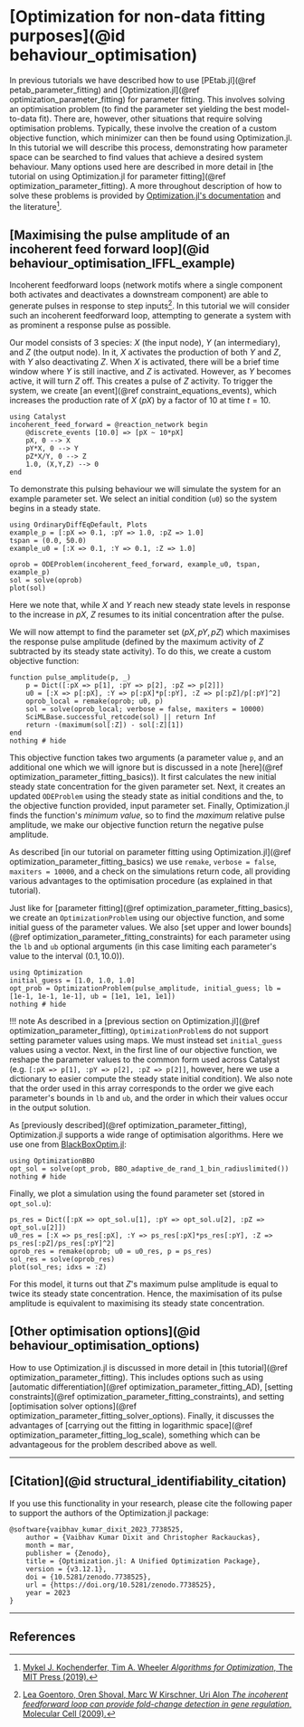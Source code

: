 # [Optimization for non-data fitting purposes](@id behaviour_optimisation)
In previous tutorials we have described how to use [PEtab.jl](@ref petab_parameter_fitting) and [Optimization.jl](@ref optimization_parameter_fitting) for parameter fitting. This involves solving an optimisation problem (to find the parameter set yielding the best model-to-data fit). There are, however, other situations that require solving optimisation problems. Typically, these involve the creation of a custom objective function, which minimizer can then be found using Optimization.jl. In this tutorial we will describe this process, demonstrating how parameter space can be searched to find values that achieve a desired system behaviour. Many options used here are described in more detail in [the tutorial on using Optimization.jl for parameter fitting](@ref optimization_parameter_fitting). A more throughout description of how to solve these problems is provided by [Optimization.jl's documentation](https://docs.sciml.ai/Optimization/stable/) and the literature[^1].

## [Maximising the pulse amplitude of an incoherent feed forward loop](@id behaviour_optimisation_IFFL_example)
Incoherent feedforward loops (network motifs where a single component both activates and deactivates a downstream component) are able to generate pulses in response to step inputs[^2]. In this tutorial we will consider such an incoherent feedforward loop, attempting to generate a system with as prominent a response pulse as possible.

Our model consists of 3 species: $X$ (the input node), $Y$ (an intermediary), and $Z$ (the output node). In it, $X$ activates the production of both $Y$ and $Z$, with $Y$ also deactivating $Z$. When $X$ is activated, there will be a brief time window where $Y$ is still inactive, and $Z$ is activated. However, as $Y$ becomes active, it will turn $Z$ off. This creates a pulse of $Z$ activity. To trigger the system, we create [an event](@ref constraint_equations_events), which increases the production rate of $X$ ($pX$) by a factor of $10$ at time $t = 10$.
```@example behaviour_optimization
using Catalyst
incoherent_feed_forward = @reaction_network begin
    @discrete_events [10.0] => [pX ~ 10*pX]
    pX, 0 --> X
    pY*X, 0 --> Y
    pZ*X/Y, 0 --> Z
    1.0, (X,Y,Z) --> 0
end
```
To demonstrate this pulsing behaviour we will simulate the system for an example parameter set. We select an initial condition (`u0`) so the system begins in a steady state.
```@example behaviour_optimization
using OrdinaryDiffEqDefault, Plots
example_p = [:pX => 0.1, :pY => 1.0, :pZ => 1.0]
tspan = (0.0, 50.0)
example_u0 = [:X => 0.1, :Y => 0.1, :Z => 1.0]

oprob = ODEProblem(incoherent_feed_forward, example_u0, tspan, example_p)
sol = solve(oprob)
plot(sol)
```
Here we note that, while $X$ and $Y$ reach new steady state levels in response to the increase in $pX$, $Z$ resumes to its initial concentration after the pulse.

We will now attempt to find the parameter set $(pX,pY,pZ)$ which maximises the response pulse amplitude (defined by the maximum activity of $Z$ subtracted by its steady state activity). To do this, we create a custom objective function:
```@example behaviour_optimization
function pulse_amplitude(p, _)
    p = Dict([:pX => p[1], :pY => p[2], :pZ => p[2]])
    u0 = [:X => p[:pX], :Y => p[:pX]*p[:pY], :Z => p[:pZ]/p[:pY]^2]
    oprob_local = remake(oprob; u0, p)
    sol = solve(oprob_local; verbose = false, maxiters = 10000)
    SciMLBase.successful_retcode(sol) || return Inf
    return -(maximum(sol[:Z]) - sol[:Z][1])
end
nothing # hide
```
This objective function takes two arguments (a parameter value `p`, and an additional one which we will ignore but is discussed in a note [here](@ref optimization_parameter_fitting_basics)). It first calculates the new initial steady state concentration for the given parameter set. Next, it creates an updated `ODEProblem` using the steady state as initial conditions and the, to the objective function provided, input parameter set.  Finally, Optimization.jl finds the function's *minimum value*, so to find the *maximum* relative pulse amplitude, we make our objective function return the negative pulse amplitude.

As described [in our tutorial on parameter fitting using Optimization.jl](@ref optimization_parameter_fitting_basics) we use `remake`, `verbose = false`, `maxiters = 10000`, and a check on the simulations return code, all providing various advantages to the optimisation procedure (as explained in that tutorial).

Just like for [parameter fitting](@ref optimization_parameter_fitting_basics), we create an `OptimizationProblem` using our objective function, and some initial guess of the parameter values. We also [set upper and lower bounds](@ref optimization_parameter_fitting_constraints) for each parameter using the `lb` and `ub` optional arguments (in this case limiting each parameter's value to the interval $(0.1,10.0)$).
```@example behaviour_optimization
using Optimization
initial_guess = [1.0, 1.0, 1.0]
opt_prob = OptimizationProblem(pulse_amplitude, initial_guess; lb = [1e-1, 1e-1, 1e-1], ub = [1e1, 1e1, 1e1])
nothing # hide
```
!!! note
    As described in a [previous section on Optimization.jl](@ref optimization_parameter_fitting), `OptimizationProblem`s do not support setting parameter values using maps. We must instead set `initial_guess` values using a vector. Next, in the first line of our objective function, we reshape the parameter values to the common form used across Catalyst (e.g. `[:pX => p[1], :pY => p[2], :pZ => p[2]]`, however, here we use a dictionary to easier compute the steady state initial condition). We also note that the order used in this array corresponds to the order we give each parameter's bounds in `lb` and `ub`, and the order in which their values occur in the output solution.

As [previously described](@ref optimization_parameter_fitting), Optimization.jl supports a wide range of optimisation algorithms. Here we use one from [BlackBoxOptim.jl](https://github.com/robertfeldt/BlackBoxOptim.jl):
```@example behaviour_optimization
using OptimizationBBO
opt_sol = solve(opt_prob, BBO_adaptive_de_rand_1_bin_radiuslimited())
nothing # hide
```
Finally, we plot a simulation using the found parameter set (stored in `opt_sol.u`):
```@example behaviour_optimization
ps_res = Dict([:pX => opt_sol.u[1], :pY => opt_sol.u[2], :pZ => opt_sol.u[2]])
u0_res = [:X => ps_res[:pX], :Y => ps_res[:pX]*ps_res[:pY], :Z => ps_res[:pZ]/ps_res[:pY]^2]
oprob_res = remake(oprob; u0 = u0_res, p = ps_res)
sol_res = solve(oprob_res)
plot(sol_res; idxs = :Z)
```
For this model, it turns out that $Z$'s maximum pulse amplitude is equal to twice its steady state concentration. Hence, the maximisation of its pulse amplitude is equivalent to maximising its steady state concentration.

## [Other optimisation options](@id behaviour_optimisation_options)
How to use Optimization.jl is discussed in more detail in [this tutorial](@ref optimization_parameter_fitting). This includes options such as using [automatic differentiation](@ref optimization_parameter_fitting_AD), [setting constraints](@ref optimization_parameter_fitting_constraints), and setting [optimisation solver options](@ref optimization_parameter_fitting_solver_options). Finally, it discusses the advantages of [carrying out the fitting in logarithmic space](@ref optimization_parameter_fitting_log_scale), something which can be advantageous for the problem described above as well.

---
## [Citation](@id structural_identifiability_citation)
If you use this functionality in your research, please cite the following paper to support the authors of the Optimization.jl package:
```
@software{vaibhav_kumar_dixit_2023_7738525,
	author = {Vaibhav Kumar Dixit and Christopher Rackauckas},
	month = mar,
	publisher = {Zenodo},
	title = {Optimization.jl: A Unified Optimization Package},
	version = {v3.12.1},
	doi = {10.5281/zenodo.7738525},
  	url = {https://doi.org/10.5281/zenodo.7738525},
	year = 2023
}
```

---
## References
[^1]: [Mykel J. Kochenderfer, Tim A. Wheeler *Algorithms for Optimization*, The MIT Press (2019).](https://algorithmsbook.com/optimization/files/optimization.pdf)
[^2]: [Lea Goentoro, Oren Shoval, Marc W Kirschner, Uri Alon *The incoherent feedforward loop can provide fold-change detection in gene regulation*, Molecular Cell (2009).](https://www.ncbi.nlm.nih.gov/pmc/articles/PMC2896310/)
